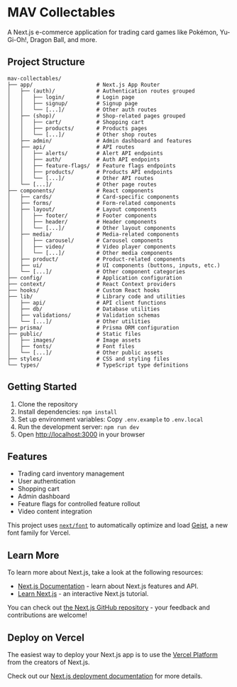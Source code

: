 # MAV Collectables

A Next.js e-commerce application for trading card games like Pokémon, Yu-Gi-Oh!, Dragon Ball, and more.

## Project Structure

```
mav-collectables/
├── app/                    # Next.js App Router
│   ├── (auth)/             # Authentication routes grouped
│   │   ├── login/          # Login page
│   │   ├── signup/         # Signup page
│   │   └── [...]/          # Other auth routes
│   ├── (shop)/             # Shop-related pages grouped
│   │   ├── cart/           # Shopping cart
│   │   ├── products/       # Products pages
│   │   └── [...]/          # Other shop routes
│   ├── admin/              # Admin dashboard and features
│   ├── api/                # API routes
│   │   ├── alerts/         # Alert API endpoints
│   │   ├── auth/           # Auth API endpoints
│   │   ├── feature-flags/  # Feature flags endpoints
│   │   ├── products/       # Products API endpoints
│   │   └── [...]/          # Other API routes
│   └── [...]/              # Other page routes
├── components/             # React components
│   ├── cards/              # Card-specific components
│   ├── forms/              # Form-related components
│   ├── layout/             # Layout components
│   │   ├── footer/         # Footer components
│   │   ├── header/         # Header components
│   │   └── [...]/          # Other layout components
│   ├── media/              # Media-related components
│   │   ├── carousel/       # Carousel components
│   │   ├── video/          # Video player components
│   │   └── [...]/          # Other media components
│   ├── product/            # Product-related components
│   ├── ui/                 # UI components (buttons, inputs, etc.)
│   └── [...]/              # Other component categories
├── config/                 # Application configuration
├── context/                # React Context providers
├── hooks/                  # Custom React hooks
├── lib/                    # Library code and utilities
│   ├── api/                # API client functions
│   ├── db/                 # Database utilities
│   ├── validations/        # Validation schemas
│   └── [...]/              # Other utilities
├── prisma/                 # Prisma ORM configuration
├── public/                 # Static files
│   ├── images/             # Image assets
│   ├── fonts/              # Font files
│   └── [...]/              # Other public assets
├── styles/                 # CSS and styling files
└── types/                  # TypeScript type definitions
```

## Getting Started

1. Clone the repository
2. Install dependencies: `npm install`
3. Set up environment variables: Copy `.env.example` to `.env.local`
4. Run the development server: `npm run dev`
5. Open [http://localhost:3000](http://localhost:3000) in your browser

## Features

- Trading card inventory management
- User authentication
- Shopping cart
- Admin dashboard
- Feature flags for controlled feature rollout
- Video content integration

This project uses [`next/font`](https://nextjs.org/docs/app/building-your-application/optimizing/fonts) to automatically optimize and load [Geist](https://vercel.com/font), a new font family for Vercel.

## Learn More

To learn more about Next.js, take a look at the following resources:

- [Next.js Documentation](https://nextjs.org/docs) - learn about Next.js features and API.
- [Learn Next.js](https://nextjs.org/learn) - an interactive Next.js tutorial.

You can check out [the Next.js GitHub repository](https://github.com/vercel/next.js) - your feedback and contributions are welcome!

## Deploy on Vercel

The easiest way to deploy your Next.js app is to use the [Vercel Platform](https://vercel.com/new?utm_medium=default-template&filter=next.js&utm_source=create-next-app&utm_campaign=create-next-app-readme) from the creators of Next.js.

Check out our [Next.js deployment documentation](https://nextjs.org/docs/app/building-your-application/deploying) for more details.

